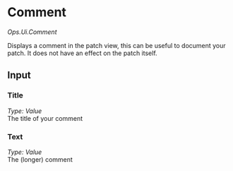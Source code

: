 # Comment

*Ops.Ui.Comment*      

Displays a comment in the patch view, this can be useful to document your patch. It does not have an effect on the patch itself.

## Input

### Title

*Type: Value*  
The title of your comment

### Text

*Type: Value*  
The (longer) comment